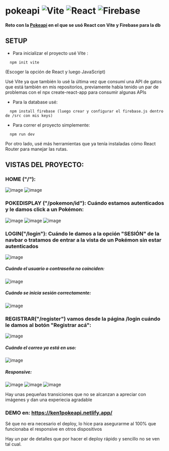 # pokeapi ![Vite](https://img.shields.io/badge/vite-%23646CFF.svg?style=for-the-badge&logo=vite&logoColor=white) ![React](https://img.shields.io/badge/react-%2320232a.svg?style=for-the-badge&logo=react&logoColor=%2361DAFB) ![Firebase](https://img.shields.io/badge/firebase-%23039BE5.svg?style=for-the-badge&logo=firebase)
#### Reto con la [Pokeapi](https://pokeapi.co/) en el que se usó React con Vite y Firebase para la db

## SETUP
- Para inicializar el proyecto usé Vite :
```
  npm init vite 
```
(Escoger la opción de React y luego JavaScript)

Usé Vite ya que también lo usé la última vez que consumí una API de gatos que está también en mis repositorios, previamente había tenido un par de problemas con el npx create-react-app para consumir algunas APIs

- Para la database usé:
```
  npm install firebase (luego crear y configurar el firebase.js dentro de /src con mis keys)
```

- Para correr el proyecto simplemente:
```
  npm run dev
```
Por otro lado, usé más herramientas que ya tenía instaladas cómo React Router para manejar las rutas.


## VISTAS DEL PROYECTO:

### HOME ("/"):

![image](https://github.com/Kenguan1/pokeapi/assets/49210338/e0c8445e-11b7-442b-ab85-7b621dbcd274)
![image](https://github.com/Kenguan1/pokeapi/assets/49210338/8518e4e6-c6ac-4008-90fa-76fef335ad87)


### POKEDISPLAY ("/pokemon/id"): Cuándo estamos autenticados y le damos click a un Pokémon:
![image](https://github.com/Kenguan1/pokeapi/assets/49210338/3a46e39a-673e-4560-9e6c-3527f6b17cbc)
![image](https://github.com/Kenguan1/pokeapi/assets/49210338/da09868b-7584-4de1-98b5-1cc98412e3e0)
![image](https://github.com/Kenguan1/pokeapi/assets/49210338/94c4b3ea-a1e9-4ac3-aebc-80d2d6e7de68)


### LOGIN("/login"): Cuándo le damos a la opción "SESIÓN" de la navbar o tratamos de entrar a la vista de un Pokémon sin estar autenticados
![image](https://github.com/Kenguan1/pokeapi/assets/49210338/4cd2e2ff-266a-4c21-bd89-7123e324fc27)

##### Cuándo el usuario o contraseña no coinciden:
![image](https://github.com/Kenguan1/pokeapi/assets/49210338/d8b45e90-7da0-4b35-b7bd-dfca909a75c4)

##### Cuándo se inicia sesión correctamente:

![image](https://github.com/Kenguan1/pokeapi/assets/49210338/5ad3d1ec-ea81-43dc-bf92-b9e831e5707b)


### REGISTRAR("/register") vamos desde la página /login cuándo le damos al botón "Registrar acá": 
![image](https://github.com/Kenguan1/pokeapi/assets/49210338/7f68edb5-fd66-4307-bf33-0e3f767f38e8)

##### Cuándo el correo ya está en uso:

![image](https://github.com/Kenguan1/pokeapi/assets/49210338/25cf7d18-c0d2-4ac7-a4ff-1633ed8be551)

##### Responsive:

![image](https://github.com/Kenguan1/pokeapi/assets/49210338/eb97eb53-f58d-4b79-9544-52bf030e9187)
![image](https://github.com/Kenguan1/pokeapi/assets/49210338/e34ec89c-0072-431a-b14d-339e74457d5d)
![image](https://github.com/Kenguan1/pokeapi/assets/49210338/39f858dc-d041-4c08-a191-699bdb6907d5)


Hay unas pequeñas transiciones que no se alcanzan a apreciar con imágenes y dan una experiecia agradable

### DEMO en: https://ken1pokeapi.netlify.app/
Sé que no era necesario el deploy, lo hice para asegurarme al 100% que funcionaba el responsive en otros dispositivos

Hay un par de detalles que por hacer el deploy rápido y sencillo no se ven tal cual.



